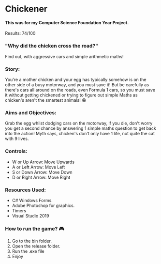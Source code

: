 # Chickener

#### This was for my Computer Science Foundation Year Project.

Results: 74/100

### "Why did the chicken cross the road?" 

Find out, with aggressive cars and simple arithmetic maths!

### Story:

You're a mother chicken and your egg has typically somehow is on the other side of a busy motorway, and you must save it! But be carefully as there's cars all around on the roads, even Formula 1 cars, so you must save it without getting chickened or trying to figure out simple Maths as chicken's aren't the smartest animals! 😀

### Aims and Objectives: 

Grab the egg whilst dodging cars on the motorway, if you die, don't worry you get a second chance by answering 1 simple maths question to get back into the action! Myth says, chicken's don't only have 1 life, not quite the cat with 9 lives.

### Controls:

* W or Up Arrow: Move Upwards
* A or Left Arrow: Move Left
* S or Down Arrow: Move Down
* D or Right Arrow: Move Right

### Resources Used:

* C# Windows Forms.
* Adobe Photoshop for graphics.
* Timers
* Visual Studio 2019

### How to run the game? 🎮

1. Go to the bin folder.
2. Open the release folder.
3. Run the .exe file
4. Enjoy
